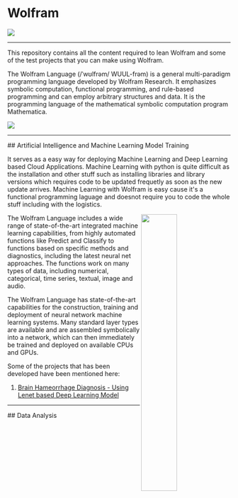 # Wolfram
![](https://github.com/amandewatnitrr/Wolfram/blob/main/imgs/download%20(1).png)
<hr>

This repository contains all the content required to lean Wolfram and some of the test projects that you can make using Wolfram. 

The Wolfram Language (/ˈwʊlfrəm/ WUUL-frəm) is a general multi-paradigm programming language developed by Wolfram Research. It emphasizes symbolic computation, functional programming, and rule-based programming and can employ arbitrary structures and data. It is the programming language of the mathematical symbolic computation program Mathematica.

![](https://github.com/amandewatnitrr/Wolfram/blob/main/imgs/%402x-Blog-Remote-Training-animation.gif)
<hr>
## Artificial Intelligence and Machine Learning Model Training

<justify>It serves as a easy way for deploying Machine Learning and Deep Learning based Cloud Applications. Machine Learning with python is quite difficult as the installation and other stuff such as installing libraries and library versions which requires code to be updated frequetly as soon as the new update arrives. Machine Learning with Wolfram is easy cause it's a functional programming laguage and doesnot require you to code the whole stuff including with the logistics.

<img align="right" src="https://github.com/amandewatnitrr/Wolfram/blob/main/imgs/ai.gif" width="40%"/>

The Wolfram Language includes a wide range of state-of-the-art integrated machine learning capabilities, from highly automated functions like Predict and Classify to functions based on specific methods and diagnostics, including the latest neural net approaches. The functions work on many types of data, including numerical, categorical, time series, textual, image and audio.</justify>

The Wolfram Language has state-of-the-art capabilities for the construction, training and deployment of neural network machine learning systems. Many standard layer types are available and are assembled symbolically into a network, which can then immediately be trained and deployed on available CPUs and GPUs.

Some of the projects that has been developed have been mentioned here:
<ol>
  <li><a href="https://github.com/amandewatnitrr/Wolfram/tree/main/Brain%20Haemoorrhage%20detection%20using%20Lenet%20based%20Deep%20Learnng%20Model">Brain Hameorrhage Diagnosis - Using Lenet based Deep Learning Model</a></li>
</ol>
<hr>
## Data Analysis
